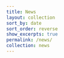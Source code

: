 ```yaml
---
title: News
layout: collection
sort_by: date
sort_order: reverse
show_excerpts: true
permalink: /news/
collection: news
---
```

